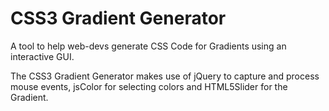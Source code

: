 CSS3 Gradient Generator
=======================

A tool to help web-devs generate CSS Code for Gradients using an interactive GUI.

The CSS3 Gradient Generator makes use of jQuery to capture and process mouse events, jsColor for selecting colors and HTML5Slider for the Gradient.

